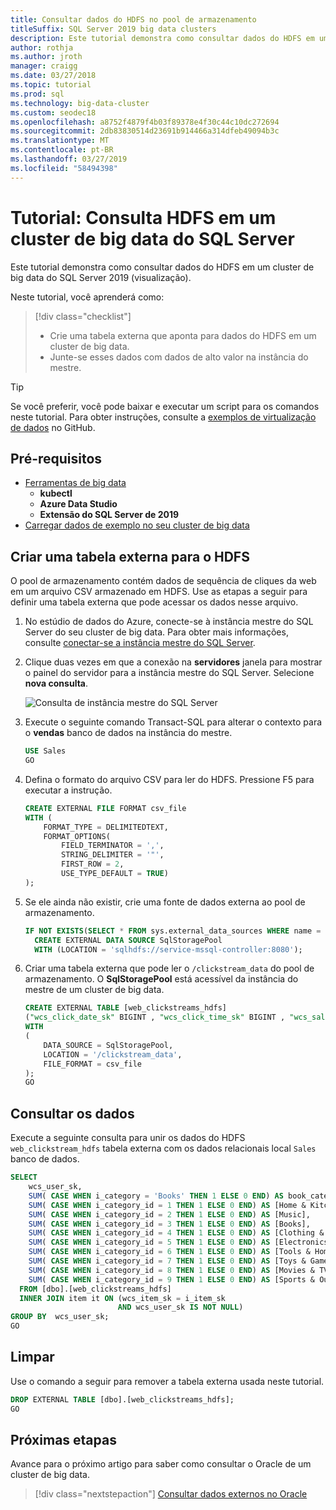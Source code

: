 ```yaml
---
title: Consultar dados do HDFS no pool de armazenamento
titleSuffix: SQL Server 2019 big data clusters
description: Este tutorial demonstra como consultar dados do HDFS em um cluster de big data do SQL Server 2019 (visualização). Criar uma tabela externa nos dados no pool de armazenamento e, em seguida, executar uma consulta.
author: rothja
ms.author: jroth
manager: craigg
ms.date: 03/27/2018
ms.topic: tutorial
ms.prod: sql
ms.technology: big-data-cluster
ms.custom: seodec18
ms.openlocfilehash: a8752f4879f4b03f89378e4f30c44c10dc272694
ms.sourcegitcommit: 2db83830514d23691b914466a314dfeb49094b3c
ms.translationtype: MT
ms.contentlocale: pt-BR
ms.lasthandoff: 03/27/2019
ms.locfileid: "58494398"
---
```

# <a name="tutorial-query-hdfs-in-a-sql-server-big-data-cluster"></a>Tutorial: Consulta HDFS em um cluster de big data do SQL Server

Este tutorial demonstra como consultar dados do HDFS em um cluster de big data do SQL Server 2019 (visualização).

Neste tutorial, você aprenderá como:

> [!div class="checklist"]
> * Crie uma tabela externa que aponta para dados do HDFS em um cluster de big data.
> * Junte-se esses dados com dados de alto valor na instância do mestre.

> [!TIP]
> Se você preferir, você pode baixar e executar um script para os comandos neste tutorial. Para obter instruções, consulte a [exemplos de virtualização de dados](https://github.com/Microsoft/sql-server-samples/tree/master/samples/features/sql-big-data-cluster/data-virtualization) no GitHub.

## <a id="prereqs"></a> Pré-requisitos

- [Ferramentas de big data](deploy-big-data-tools.md)
   - **kubectl**
   - **Azure Data Studio**
   - **Extensão do SQL Server de 2019**
- [Carregar dados de exemplo no seu cluster de big data](tutorial-load-sample-data.md)

## <a name="create-an-external-table-to-hdfs"></a>Criar uma tabela externa para o HDFS

O pool de armazenamento contém dados de sequência de cliques da web em um arquivo CSV armazenado em HDFS. Use as etapas a seguir para definir uma tabela externa que pode acessar os dados nesse arquivo.

1. No estúdio de dados do Azure, conecte-se à instância mestre do SQL Server do seu cluster de big data. Para obter mais informações, consulte [conectar-se a instância mestre do SQL Server](connect-to-big-data-cluster.md#master).

1. Clique duas vezes em que a conexão na **servidores** janela para mostrar o painel do servidor para a instância mestre do SQL Server. Selecione **nova consulta**.

   ![Consulta de instância mestre do SQL Server](./media/tutorial-query-hdfs-storage-pool/sql-server-master-instance-query.png)

1. Execute o seguinte comando Transact-SQL para alterar o contexto para o **vendas** banco de dados na instância do mestre.

   ```sql
   USE Sales
   GO
   ```

1. Defina o formato do arquivo CSV para ler do HDFS. Pressione F5 para executar a instrução.

   ```sql
   CREATE EXTERNAL FILE FORMAT csv_file
   WITH (
       FORMAT_TYPE = DELIMITEDTEXT,
       FORMAT_OPTIONS(
           FIELD_TERMINATOR = ',',
           STRING_DELIMITER = '"',
           FIRST_ROW = 2,
           USE_TYPE_DEFAULT = TRUE)
   );
   ```

1. Se ele ainda não existir, crie uma fonte de dados externa ao pool de armazenamento.

   ```sql
   IF NOT EXISTS(SELECT * FROM sys.external_data_sources WHERE name = 'SqlStoragePool')
     CREATE EXTERNAL DATA SOURCE SqlStoragePool
     WITH (LOCATION = 'sqlhdfs://service-mssql-controller:8080');
   ```

1. Criar uma tabela externa que pode ler o `/clickstream_data` do pool de armazenamento. O **SqlStoragePool** está acessível da instância do mestre de um cluster de big data.

   ```sql
   CREATE EXTERNAL TABLE [web_clickstreams_hdfs]
   ("wcs_click_date_sk" BIGINT , "wcs_click_time_sk" BIGINT , "wcs_sales_sk" BIGINT , "wcs_item_sk" BIGINT , "wcs_web_page_sk" BIGINT , "wcs_user_sk" BIGINT)
   WITH
   (
       DATA_SOURCE = SqlStoragePool,
       LOCATION = '/clickstream_data',
       FILE_FORMAT = csv_file
   );
   GO
   ```

## <a name="query-the-data"></a>Consultar os dados

Execute a seguinte consulta para unir os dados do HDFS `web_clickstream_hdfs` tabela externa com os dados relacionais local `Sales` banco de dados.

```sql
SELECT  
    wcs_user_sk,
    SUM( CASE WHEN i_category = 'Books' THEN 1 ELSE 0 END) AS book_category_clicks,
    SUM( CASE WHEN i_category_id = 1 THEN 1 ELSE 0 END) AS [Home & Kitchen],
    SUM( CASE WHEN i_category_id = 2 THEN 1 ELSE 0 END) AS [Music],
    SUM( CASE WHEN i_category_id = 3 THEN 1 ELSE 0 END) AS [Books],
    SUM( CASE WHEN i_category_id = 4 THEN 1 ELSE 0 END) AS [Clothing & Accessories],
    SUM( CASE WHEN i_category_id = 5 THEN 1 ELSE 0 END) AS [Electronics],
    SUM( CASE WHEN i_category_id = 6 THEN 1 ELSE 0 END) AS [Tools & Home Improvement],
    SUM( CASE WHEN i_category_id = 7 THEN 1 ELSE 0 END) AS [Toys & Games],
    SUM( CASE WHEN i_category_id = 8 THEN 1 ELSE 0 END) AS [Movies & TV],
    SUM( CASE WHEN i_category_id = 9 THEN 1 ELSE 0 END) AS [Sports & Outdoors]
  FROM [dbo].[web_clickstreams_hdfs]
  INNER JOIN item it ON (wcs_item_sk = i_item_sk
                        AND wcs_user_sk IS NOT NULL)
GROUP BY  wcs_user_sk;
GO
```

## <a name="clean-up"></a>Limpar

Use o comando a seguir para remover a tabela externa usada neste tutorial.

```sql
DROP EXTERNAL TABLE [dbo].[web_clickstreams_hdfs];
GO
```

## <a name="next-steps"></a>Próximas etapas

Avance para o próximo artigo para saber como consultar o Oracle de um cluster de big data.
> [!div class="nextstepaction"]
> [Consultar dados externos no Oracle](tutorial-query-oracle.md)
